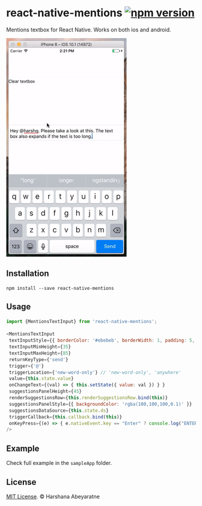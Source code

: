 # react-native-mentions [![npm version](https://badge.fury.io/js/react-native-mentions.svg)](https://badge.fury.io/js/react-native-mentions)
Mentions textbox for React Native. Works on both ios and android. 

![alt text](example.gif "Screenshots")

## Installation

```
npm install --save react-native-mentions
```

## Usage

```js
import {MentionsTextInput} from 'react-native-mentions';

<MentionsTextInput
 textInputStyle={{ borderColor: '#ebebeb', borderWidth: 1, padding: 5, fontSize: 15 }}
 textInputMinHeight={35}
 textInputMaxHeight={85}
 returnKeyType={'send'}
 trigger={'@'}
 triggerLocation={'new-word-only'} // 'new-word-only', 'anywhere'
 value={this.state.value}
 onChangeText={(val) => { this.setState({ value: val }) } }
 suggestionsPanelHeight={45}
 renderSuggestionsRow={this.renderSuggestionsRow.bind(this)}
 suggestionsPanelStyle={{ backgroundColor: 'rgba(100,100,100,0.1)' }}
 suggestionsDataSource={this.state.ds}
 triggerCallback={this.callback.bind(this)}
 onKeyPress={(e) => { e.nativeEvent.key == "Enter" ? console.log("ENTER") : false } } 
/>
```

## Example 

Check full example in the `sampleApp` folder. 

## License

[MIT License](http://opensource.org/licenses/mit-license.html). © Harshana Abeyaratne
